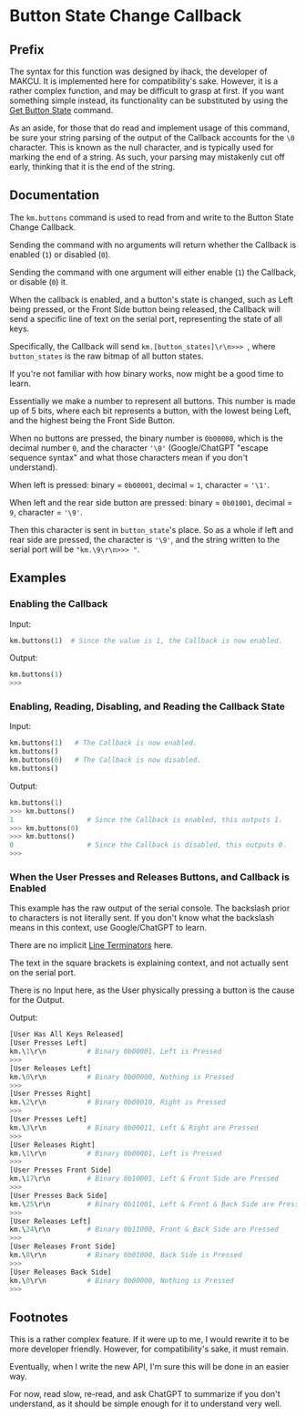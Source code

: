 # Button State Change Callback

## Prefix

The syntax for this function was designed by ihack, the developer of MAKCU. It is implemented here for compatibility's
sake. However, it is a rather complex function, and may be difficult to grasp at first. If you want something simple
instead, its functionality can be substituted by using the [Get Button State](get_btn_state.md) command.

As an aside, for those that do read and implement usage of this command, be sure your string parsing of the output of
the Callback accounts for the `\0` character. This is known as the null character, and is typically used for marking the
end of a string. As such, your parsing may mistakenly cut off early, thinking that it is the end of the string.

## Documentation

The `km.buttons` command is used to read from and write to the Button State Change Callback.

Sending the command with no arguments will return whether the Callback is enabled (`1`) or disabled (`0`).

Sending the command with one argument will either enable (`1`) the Callback, or disable (`0`) it.

When the callback is enabled, and a button's state is changed, such as Left being pressed, or the Front Side button
being released, the Callback will send a specific line of text on the serial port, representing the state of all keys.

Specifically, the Callback will send `km.[button_states]\r\n>>> `, where `button_states` is the raw bitmap of all button
states.

If you're not familiar with how binary works, now might be a good time to learn.

Essentially we make a number to represent all buttons. This number is made up of 5 bits, where each bit represents a
button, with the lowest being Left, and the highest being the Front Side Button.

When no buttons are pressed, the binary number is `0b00000`, which is the decimal number `0`, and the character `'\0'`
(Google/ChatGPT "escape sequence syntax" and what those characters mean if you don't understand).

When left is pressed: binary = `0b00001`, decimal = `1`, character = `'\1'`.

When left and the rear side button are pressed: binary = `0b01001`, decimal = `9`, character = `'\9'`.

Then this character is sent in `button_state`'s place. So as a whole if left and rear side are pressed, the character
is `'\9'`, and the string written to the serial port will be `"km.\9\r\n>>> "`.

## Examples

### Enabling the Callback

Input:
```python
km.buttons(1)  # Since the value is 1, the Callback is now enabled.
```

Output:
```python
km.buttons(1)
>>>
```

### Enabling, Reading, Disabling, and Reading the Callback State

Input:
```python
km.buttons(1)   # The Callback is now enabled.
km.buttons()
km.buttons(0)   # The Callback is now disabled.
km.buttons()
```

Output:
```python
km.buttons(1)
>>> km.buttons()
1                  # Since the Callback is enabled, this outputs 1.
>>> km.buttons(0)
>>> km.buttons()
0                  # Since the Callback is disabled, this outputs 0.
>>>
```

### When the User Presses and Releases Buttons, and Callback is Enabled

This example has the raw output of the serial console. The backslash prior to characters is not literally sent. If you
don't know what the backslash means in this context, use Google/ChatGPT to learn.

There are no implicit [Line Terminators](../../../serial_port/line_terminator.md) here.

The text in the square brackets is explaining context, and not actually sent on the serial port.

There is no Input here, as the User physically pressing a button is the cause for the Output.

Output:
```python
[User Has All Keys Released]
[User Presses Left]
km.\1\r\n          # Binary 0b00001, Left is Pressed
>>>
[User Releases Left]
km.\0\r\n          # Binary 0b00000, Nothing is Pressed
>>>
[User Presses Right]
km.\2\r\n          # Binary 0b00010, Right is Pressed
>>>
[User Presses Left]
km.\3\r\n          # Binary 0b00011, Left & Right are Pressed
>>>
[User Releases Right]
km.\1\r\n          # Binary 0b00001, Left is Pressed
>>>
[User Presses Front Side]
km.\17\r\n         # Binary 0b10001, Left & Front Side are Pressed
>>>
[User Presses Back Side]
km.\25\r\n         # Binary 0b11001, Left & Front & Back Side are Pressed
>>>
[User Releases Left]
km.\24\r\n         # Binary 0b11000, Front & Back Side are Pressed
>>>
[User Releases Front Side]
km.\8\r\n          # Binary 0b01000, Back Side is Pressed
>>>
[User Releases Back Side]
km.\0\r\n          # Binary 0b00000, Nothing is Pressed
>>>
```

## Footnotes

This is a rather complex feature. If it were up to me, I would rewrite it to be more developer friendly. However, for
compatibility's sake, it must remain.

Eventually, when I write the new API, I'm sure this will be done in an easier way.

For now, read slow, re-read, and ask ChatGPT to summarize if you don't understand, as it should be simple enough for it
to understand very well.
